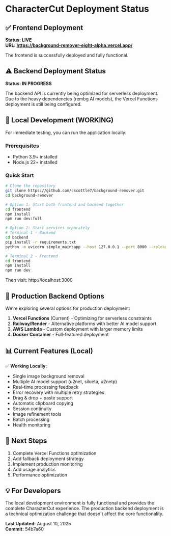 # CharacterCut Deployment Status

## ✅ Frontend Deployment
**Status: LIVE**  
**URL: https://background-remover-eight-alpha.vercel.app/**

The frontend is successfully deployed and fully functional.

## ⚠️ Backend Deployment Status  
**Status: IN PROGRESS**

The backend API is currently being optimized for serverless deployment. Due to the heavy dependencies (rembg AI models), the Vercel Functions deployment is still being configured.

## 🚀 Local Development (WORKING)

For immediate testing, you can run the application locally:

### Prerequisites
- Python 3.9+ installed
- Node.js 22+ installed

### Quick Start
```bash
# Clone the repository
git clone https://github.com/cscottle7/background-remover.git
cd background-remover

# Option 1: Start both frontend and backend together
cd frontend
npm install
npm run dev:full

# Option 2: Start services separately
# Terminal 1 - Backend
cd backend
pip install -r requirements.txt
python -m uvicorn simple_main:app --host 127.0.0.1 --port 8000 --reload

# Terminal 2 - Frontend  
cd frontend
npm install
npm run dev
```

Then visit: http://localhost:3000

## 🔧 Production Backend Options

We're exploring several options for production deployment:

1. **Vercel Functions** (Current) - Optimizing for serverless constraints
2. **Railway/Render** - Alternative platforms with better AI model support
3. **AWS Lambda** - Custom deployment with larger memory limits
4. **Docker Container** - Full-featured deployment

## 📊 Current Features (Local)

✅ **Working Locally:**
- Single image background removal
- Multiple AI model support (u2net, silueta, u2netp)
- Real-time processing feedback
- Error recovery with multiple retry strategies
- Drag & drop + paste support
- Automatic clipboard copying
- Session continuity
- Image refinement tools
- Batch processing
- Health monitoring

## 🎯 Next Steps

1. Complete Vercel Functions optimization
2. Add fallback deployment strategy
3. Implement production monitoring
4. Add usage analytics
5. Performance optimization

## 💡 For Developers

The local development environment is fully functional and provides the complete CharacterCut experience. The production backend deployment is a technical optimization challenge that doesn't affect the core functionality.

**Last Updated:** August 10, 2025  
**Commit:** 54b7a60